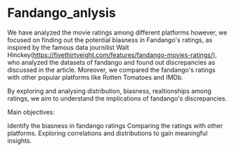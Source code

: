 # Fandango_anlysis
We have analyzed the movie ratings among different platforms however, we focused on finding out the potential biasness in Fandango's ratings, as inspired by the famous data journilist Walt Hinckey(https://fivethirtyeight.com/features/fandango-movies-ratings/), who analyzed the datasets of fandango and found out discrepancies as discussed in the article. Moreover, we compared the fandango's ratings with other popular platforms like Rotten Tomatoes and IMDb.

By exploring and analysing distribution, biasness, realtionships among ratings, we aim to understand the implications of fandango's discrepancies.

Main objectives:

Identify the biasness in fandango ratings
Comparing the ratings with other platforms.
Exploring correlations and distributions to gain meaningful insights.
